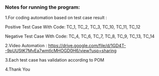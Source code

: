 <H3>Notes for running the program:</h3>

1.For coding automation based on test case result :

Positive Test Case With Code: TC_1, TC_2, TC_3, TC_10, TC_11, TC_12

Negative Test Case With Code: TC_4, TC_6, TC_7, TC_8, TC_9, TC_13, TC_14 

2.Video Automation : https://drive.google.com/file/d/1GD4T--9pUUStK7MvEa7wmtlcMHOGD0H6/view?usp=sharing

3.Each test case has validation according to POM

4.Thank You
